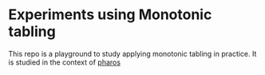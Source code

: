# Experiments using Monotonic tabling

This repo is a playground to study applying monotonic tabling in
practice. It is studied in the context of
[pharos](https://github.com/cmu-sei/pharos)
